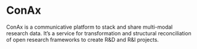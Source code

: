 # ConAx
ConAx is a communicative platform to stack and share multi-modal research data. It’s a service for transformation and structural reconciliation of open research frameworks to create R&D and R&I projects. 
